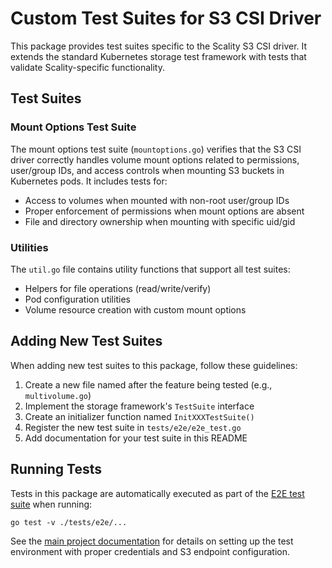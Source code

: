 # Custom Test Suites for S3 CSI Driver

This package provides test suites specific to the Scality S3 CSI driver. It extends the standard Kubernetes storage test framework with tests that validate Scality-specific functionality.

## Test Suites

### Mount Options Test Suite

The mount options test suite (`mountoptions.go`) verifies that the S3 CSI driver correctly handles volume mount options related to permissions, user/group IDs, and access controls when mounting S3 buckets in Kubernetes pods. It includes tests for:

- Access to volumes when mounted with non-root user/group IDs
- Proper enforcement of permissions when mount options are absent
- File and directory ownership when mounting with specific uid/gid

### Utilities

The `util.go` file contains utility functions that support all test suites:

- Helpers for file operations (read/write/verify)
- Pod configuration utilities
- Volume resource creation with custom mount options

## Adding New Test Suites

When adding new test suites to this package, follow these guidelines:

1. Create a new file named after the feature being tested (e.g., `multivolume.go`)
2. Implement the storage framework's `TestSuite` interface
3. Create an initializer function named `InitXXXTestSuite()`
4. Register the new test suite in `tests/e2e/e2e_test.go`
5. Add documentation for your test suite in this README

## Running Tests

Tests in this package are automatically executed as part of the [E2E test suite](../e2e_test.go) when running:

```
go test -v ./tests/e2e/...
```

See the [main project documentation](../README.md) for details on setting up the test environment with proper credentials and S3 endpoint configuration.
